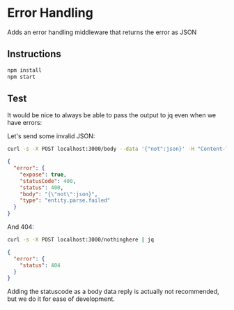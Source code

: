 # Error Handling

Adds an error handling middleware that returns the error as JSON

## Instructions

```sh
npm install
npm start
```

## Test

It would be nice to always be able to pass the output to jq even when we have errors:

Let's send some invalid JSON:

```sh
curl -s -X POST localhost:3000/body --data '{"not":json}' -H "Content-Type: application/json; charset=utf-8" | jq
```

```json
{
  "error": {
    "expose": true,
    "statusCode": 400,
    "status": 400,
    "body": "{\"not\":json}",
    "type": "entity.parse.failed"
  }
}
```

And 404:

```sh
curl -s -X POST localhost:3000/nothinghere | jq
```

```json
{
  "error": {
    "status": 404
  }
}
```

Adding the statuscode as a body data reply is actually not recommended, but we do it for ease of development.
